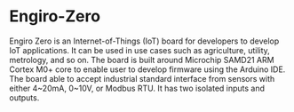 # Engiro-Zero

Engiro Zero is an Internet-of-Things (IoT) board for developers to develop IoT applications.  It can be used in use cases such as agriculture, utility, metrology, and so on.  The board is built around Microchip SAMD21 ARM Cortex M0+ core to enable user to develop firmware using the Arduino IDE.  The board able to accept industrial standard interface from sensors with either 4~20mA, 0~10V, or Modbus RTU.  It has two isolated inputs and outputs.  


